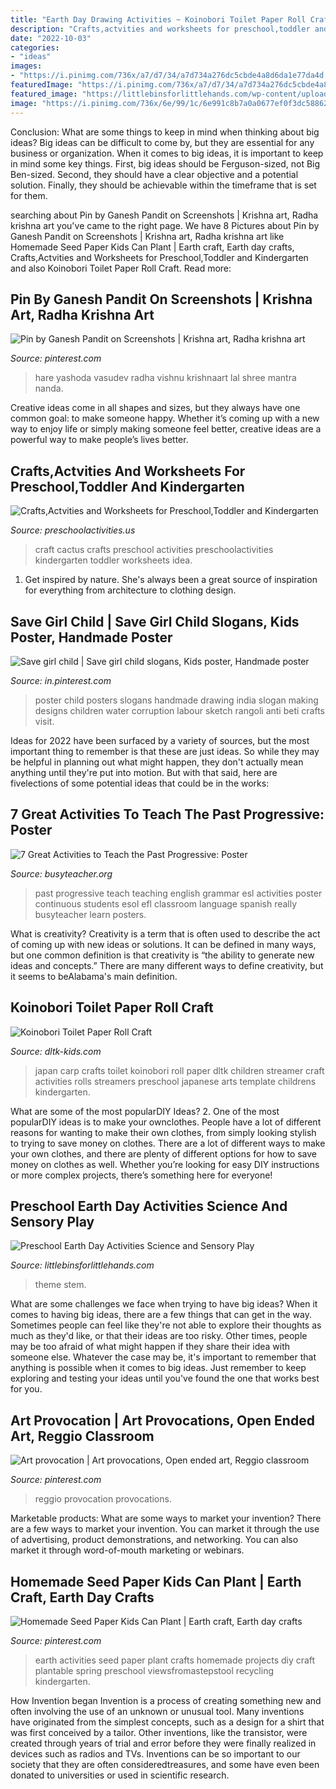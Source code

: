 ```yaml
---
title: "Earth Day Drawing Activities ~ Koinobori Toilet Paper Roll Craft"
description: "Crafts,actvities and worksheets for preschool,toddler and kindergarten"
date: "2022-10-03"
categories:
- "ideas"
images:
- "https://i.pinimg.com/736x/a7/d7/34/a7d734a276dc5cbde4a8d6da1e77da4d.jpg"
featuredImage: "https://i.pinimg.com/736x/a7/d7/34/a7d734a276dc5cbde4a8d6da1e77da4d.jpg"
featured_image: "https://littlebinsforlittlehands.com/wp-content/uploads/2016/02/Preschool-Earth-Day-activities-science-STEM-and-sensory-play-idea-to-celebrate-Earth-Day-2.jpg"
image: "https://i.pinimg.com/736x/6e/99/1c/6e991c8b7a0a0677ef0f3dc58862f8ee--krishna.jpg"
---
```



Conclusion: What are some things to keep in mind when thinking about big ideas?
Big ideas can be difficult to come by, but they are essential for any business or organization. When it comes to big ideas, it is important to keep in mind some key things. First, big ideas should be Ferguson-sized, not Big Ben-sized. Second, they should have a clear objective and a potential solution. Finally, they should be achievable within the timeframe that is set for them.

	

		
searching about Pin by Ganesh Pandit on Screenshots | Krishna art, Radha krishna art you've came to the right page. We have 8 Pictures about Pin by Ganesh Pandit on Screenshots | Krishna art, Radha krishna art like Homemade Seed Paper Kids Can Plant | Earth craft, Earth day crafts, Crafts,Actvities and Worksheets for Preschool,Toddler and Kindergarten and also Koinobori Toilet Paper Roll Craft. Read more:
		
    
## Pin By Ganesh Pandit On Screenshots | Krishna Art, Radha Krishna Art

<img loading=lazy src="https://i.pinimg.com/736x/6e/99/1c/6e991c8b7a0a0677ef0f3dc58862f8ee--krishna.jpg" onerror="this.onerror=null;this.src='https://tse2.mm.bing.net/th?id=OIP.ncdQsagMu8zaFMhOux_DrAHaKg&amp;pid=15.1';" alt="Pin by Ganesh Pandit on Screenshots | Krishna art, Radha krishna art">

_Source: pinterest.com_

>hare yashoda vasudev radha vishnu krishnaart lal shree mantra nanda. 

	

Creative ideas come in all shapes and sizes, but they always have one common goal: to make someone happy. Whether it’s coming up with a new way to enjoy life or simply making someone feel better, creative ideas are a powerful way to make people’s lives better.

    
## Crafts,Actvities And Worksheets For Preschool,Toddler And Kindergarten

<img loading=lazy src="http://www.preschoolactivities.us/wp-content/uploads/2018/02/cactus-craft.jpg" onerror="this.onerror=null;this.src='https://tse2.mm.bing.net/th?id=OIP.ztVPkn1BA0RYH5fUdHr5YwHaHa&amp;pid=15.1';" alt="Crafts,Actvities and Worksheets for Preschool,Toddler and Kindergarten">

_Source: preschoolactivities.us_

>craft cactus crafts preschool activities preschoolactivities kindergarten toddler worksheets idea. 

	

1. Get inspired by nature. She's always been a great source of inspiration for everything from architecture to clothing design.

    
## Save Girl Child | Save Girl Child Slogans, Kids Poster, Handmade Poster

<img loading=lazy src="https://i.pinimg.com/736x/77/48/12/774812d1b61670e103506543b088e84f--poster-ideas-poster-designs.jpg" onerror="this.onerror=null;this.src='https://tse4.mm.bing.net/th?id=OIP.LyCL-E-bHI_gXNfSUcOY-QAAAA&amp;pid=15.1';" alt="Save girl child | Save girl child slogans, Kids poster, Handmade poster">

_Source: in.pinterest.com_

>poster child posters slogans handmade drawing india slogan making designs children water corruption labour sketch rangoli anti beti crafts visit. 

	

Ideas for 2022 have been surfaced by a variety of sources, but the most important thing to remember is that these are just ideas. So while they may be helpful in planning out what might happen, they don't actually mean anything until they're put into motion. But with that said, here are fivelections of some potential ideas that could be in the works: 

    
## 7 Great Activities To Teach The Past Progressive: Poster

<img loading=lazy src="http://busyteacher.org/uploads/posts/2012-09/1347056911_past-progressive-poster-web.jpg" onerror="this.onerror=null;this.src='https://tse1.mm.bing.net/th?id=OIP.sChh5HtI9RUWGjGnYY33QgHaKe&amp;pid=15.1';" alt="7 Great Activities to Teach the Past Progressive: Poster">

_Source: busyteacher.org_

>past progressive teach teaching english grammar esl activities poster continuous students esol efl classroom language spanish really busyteacher learn posters. 

	

What is creativity?
Creativity is a term that is often used to describe the act of coming up with new ideas or solutions. It can be defined in many ways, but one common definition is that creativity is “the ability to generate new ideas and concepts.” There are many different ways to define creativity, but it seems to beAlabama's main definition.

    
## Koinobori Toilet Paper Roll Craft

<img loading=lazy src="http://www.dltk-kids.com/world/japan/images/s/carp.jpg" onerror="this.onerror=null;this.src='https://tse3.mm.bing.net/th?id=OIP.w60MbXtxoV-iLJ6dBuv8sQAAAA&amp;pid=15.1';" alt="Koinobori Toilet Paper Roll Craft">

_Source: dltk-kids.com_

>japan carp crafts toilet koinobori roll paper dltk children streamer craft activities rolls streamers preschool japanese arts template childrens kindergarten. 

	

What are some of the most popularDIY Ideas?
2. One of the most popularDIY ideas is to make your ownclothes. People have a lot of different reasons for wanting to make their own clothes, from simply looking stylish to trying to save money on clothes. There are a lot of different ways to make your own clothes, and there are plenty of different options for how to save money on clothes as well. Whether you’re looking for easy DIY instructions or more complex projects, there’s something here for everyone!

    
## Preschool Earth Day Activities Science And Sensory Play

<img loading=lazy src="https://littlebinsforlittlehands.com/wp-content/uploads/2016/02/Preschool-Earth-Day-activities-science-STEM-and-sensory-play-idea-to-celebrate-Earth-Day-2.jpg" onerror="this.onerror=null;this.src='https://tse4.mm.bing.net/th?id=OIP.d3aQ4K3oziMVtZbDdP1EXAHaLH&amp;pid=15.1';" alt="Preschool Earth Day Activities Science and Sensory Play">

_Source: littlebinsforlittlehands.com_

>theme stem. 

	

What are some challenges we face when trying to have big ideas?
When it comes to having big ideas, there are a few things that can get in the way. Sometimes people can feel like they're not able to explore their thoughts as much as they'd like, or that their ideas are too risky. Other times, people may be too afraid of what might happen if they share their idea with someone else. Whatever the case may be, it's important to remember that anything is possible when it comes to big ideas. Just remember to keep exploring and testing your ideas until you've found the one that works best for you.

    
## Art Provocation | Art Provocations, Open Ended Art, Reggio Classroom

<img loading=lazy src="https://i.pinimg.com/736x/54/fb/35/54fb356f94cd44f52edeb6ee5ea9ad89--reggio-classroom.jpg" onerror="this.onerror=null;this.src='https://tse2.mm.bing.net/th?id=OIP.-e2vpt2IZ65xOJ3avbW31QHaJ3&amp;pid=15.1';" alt="Art provocation | Art provocations, Open ended art, Reggio classroom">

_Source: pinterest.com_

>reggio provocation provocations. 

	

Marketable products: What are some ways to market your invention?
There are a few ways to market your invention. You can market it through the use of advertising, product demonstrations, and networking. You can also market it through word-of-mouth marketing or webinars.

    
## Homemade Seed Paper Kids Can Plant | Earth Craft, Earth Day Crafts

<img loading=lazy src="https://i.pinimg.com/736x/a7/d7/34/a7d734a276dc5cbde4a8d6da1e77da4d.jpg" onerror="this.onerror=null;this.src='https://tse2.mm.bing.net/th?id=OIP.VL8Nhss_kubqnODChYyaSgAAAA&amp;pid=15.1';" alt="Homemade Seed Paper Kids Can Plant | Earth craft, Earth day crafts">

_Source: pinterest.com_

>earth activities seed paper plant crafts homemade projects diy craft plantable spring preschool viewsfromastepstool recycling kindergarten. 

	

How Invention began
Invention is a process of creating something new and often involving the use of an unknown or unusual tool. Many inventions have originated from the simplest concepts, such as a design for a shirt that was first conceived by a tailor. Other inventions, like the transistor, were created through years of trial and error before they were finally realized in devices such as radios and TVs. Inventions can be so important to our society that they are often consideredtreasures, and some have even been donated to universities or used in scientific research.

